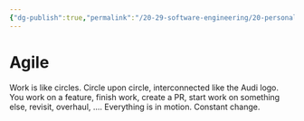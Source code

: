 ```yaml
---
{"dg-publish":true,"permalink":"/20-29-software-engineering/20-personal-development/20-06-personal-notes/agile/","created":"2023-07-20T19:47:03.166-05:00","updated":"2023-09-08T06:06:46.380-05:00"}
---
```


# Agile

Work is like circles. Circle upon circle, interconnected like the Audi logo. You work on a feature, finish work, create a PR, start work on something else, revisit, overhaul, ....
Everything is in motion. Constant change.